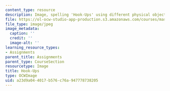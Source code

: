 ```yaml
---
content_type: resource
description: Image, spelling 'Hook-Ups' using different physical objects.
file: https://ol-ocw-studio-app-production.s3.amazonaws.com/courses/mas-714j-technologies-for-creative-learning-fall-2009/a23d9a044017b576c76a947778738205_assn4_banner.jpg
file_type: image/jpeg
image_metadata:
  caption: ''
  credit: ''
  image-alt: ''
learning_resource_types:
- Assignments
parent_title: Assignments
parent_type: CourseSection
resourcetype: Image
title: Hook-Ups
type: OCWImage
uid: a23d9a04-4017-b576-c76a-947778738205
---
```

